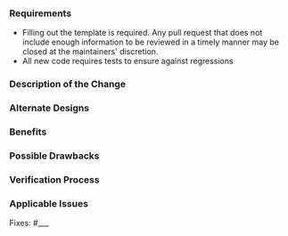 ### Requirements
* Filling out the template is required. Any pull request that does not
include enough information to be reviewed in a timely manner may be
closed at the maintainers' discretion.
* All new code requires tests to ensure against regressions

### Description of the Change
<!--
We must be able to understand the design of your change from this
description. If we can't get a good idea of what the code will be doing
from the description here, the pull request may be closed at the
maintainers' discretion. Keep in mind that the maintainer reviewing this
PR may not be familiar with or have worked with the code here recently,
so please walk us through the concepts.
-->

### Alternate Designs
<!--
Explain what other alternates were considered and why the proposed
version was selected
-->

### Benefits
<!--
What benefits will be realized by the code change?
-->

### Possible Drawbacks
<!--
What are the possible side-effects or negative impacts of the code change?
-->

### Verification Process
<!--
What process did you follow to verify that your change has the desired effects?
- How did you verify that all new functionality works as expected?
- How did you verify that all changed functionality works as expected?
- How did you verify that the change has not introduced any regressions?
-->

### Applicable Issues
<!--
Enter applicable Issues here
-->
Fixes: #___